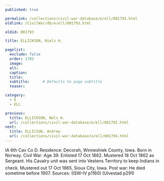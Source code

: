```yaml
---
published: true

permalink: /collections/civil-war-database/e/ell/001793.html
oldlink: /CivilWar/db/e/ell/001793.html

oldid: 001793

title: ELLICKSON, Niels H.

pagelist:
  exclude: false
  order: 1793
  image: 
  alt:
  caption:
  title:
  subtitle:      # Defaults to page subtitle
  teaser:

category: 
  - E 
  - ELL

previous:
  title: ELLICKSON, Nels H.
  url: /collections/civil-war-database/e/ell/001792.html  
next:
  title: ELLICSON, Andrew
  url: /collections/civil-war-database/e/ell/001794.html   
---
```

IA 6th Cav Co D. Residence: Decorah, Winneshiek County, Iowa. Born in Norway. Civil War: Age 39. Enlisted 17 Oct 1862. Mustered 18 Oct 1862 as Sergeant. His Cavalry unit was sent into &#147;Vestens&#148; Territory to keep Indians in check. Mustered out 17 Oct 1865, Sioux City, Iowa. Post war: He died sometime before 1907. Sources: (ISW-IV p1160) (Ulvestad p291)